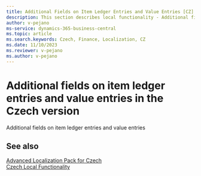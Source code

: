 ```yaml
---
title: Additional Fields on Item Ledger Entries and Value Entries [CZ]
description: This section describes local functionality - Additional fields on item ledger entries and value entries in the Czech version of Business Central.
author: v-pejano
ms-service: dynamics-365-business-central
ms.topic: article
ms.search.keywords: Czech, Finance, Localization, CZ
ms.date: 11/10/2023
ms.reviewer: v-pejano
ms.author: v-pejano
---
```


# Additional fields on item ledger entries and value entries in the Czech version

Additional fields on item ledger entries and value entries

## See also

[Advanced Localization Pack for Czech](ui-extensions-advanced-localization-pack-cz.md)  
[Czech Local Functionality](czech-local-functionality.md)  
